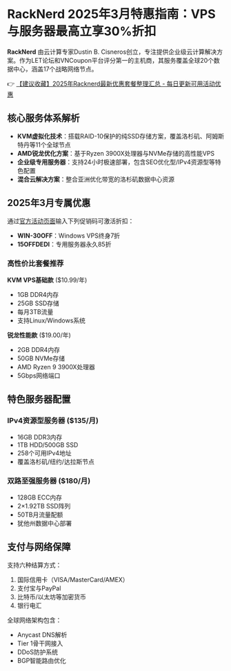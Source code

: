 # RackNerd 2025年3月特惠指南：VPS与服务器最高立享30%折扣

**RackNerd** 由云计算专家Dustin B. Cisneros创立，专注提供企业级云计算解决方案。作为LET论坛和VNCoupon平台评分第一的主机商，其服务覆盖全球20个数据中心，涵盖17个战略网络节点。

👉 [【建议收藏】2025年Racknerd最新优惠套餐整理汇总 - 每日更新可用活动优惠](https://bit.ly/Rack_Nerd)

## 核心服务体系解析
- **KVM虚拟化技术**：搭载RAID-10保护的纯SSD存储方案，覆盖洛杉矶、阿姆斯特丹等11个全球节点
- **AMD锐龙优化方案**：基于Ryzen 3900X处理器与NVMe存储的高性能VPS
- **企业级专用服务器**：支持24小时极速部署，包含SEO优化型/IPv4资源型等特色配置
- **混合云解决方案**：整合亚洲优化带宽的洛杉矶数据中心资源

## 2025年3月专属优惠
通过[官方活动页面](https://bit.ly/Rack_Nerd)输入下列促销码可激活折扣：
- **WIN-30OFF**：Windows VPS终身7折
- **15OFFDEDI**：专用服务器永久85折

### 高性价比套餐推荐
**KVM VPS基础款** ($10.99/年)
- 1GB DDR4内存
- 25GB SSD存储
- 每月3TB流量
- 支持Linux/Windows系统

**锐龙性能款** ($19.00/年)
- 2GB DDR4内存
- 50GB NVMe存储
- AMD Ryzen 9 3900X处理器
- 5Gbps网络端口

## 特色服务器配置
### IPv4资源型服务器 ($135/月)
- 16GB DDR3内存
- 1TB HDD/500GB SSD
- 258个可用IPv4地址
- 覆盖洛杉矶/纽约/达拉斯节点

### 双路至强服务器 ($180/月)
- 128GB ECC内存
- 2×1.92TB SSD阵列
- 50TB月流量配额
- 犹他州数据中心部署

## 支付与网络保障
支持六种结算方式：
1. 国际信用卡（VISA/MasterCard/AMEX）
2. 支付宝与PayPal
3. 比特币/以太坊等加密货币
4. 银行电汇

全球网络架构包含：
- Anycast DNS解析
- Tier 1骨干网接入
- DDoS防护系统
- BGP智能路由优化